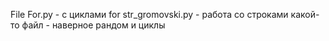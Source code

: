 File For.py - с циклами for
str_gromovski.py - работа со строками
какой-то файл - наверное рандом и циклы
